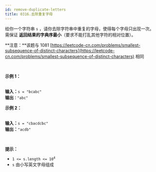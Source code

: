 ```yaml
---
id: remove-duplicate-letters
title: 0316.去除重复字母
---
```

给你一个字符串 <code>s</code> ，请你去除字符串中重复的字母，使得每个字母只出现一次。需保证 **返回结果的字典序最小**（要求不能打乱其他字符的相对位置）。

**注意：**该题与 1081 [https://leetcode-cn.com/problems/smallest-subsequence-of-distinct-characters](https://leetcode-cn.com/problems/smallest-subsequence-of-distinct-characters) 相同

 

**示例 1：**


<pre><br/><strong>输入：</strong><code>s = &#34;bcabc&#34;</code><br/><strong>输出<code>：</code></strong><code>&#34;abc&#34;</code><br/></pre>

**示例 2：**


<pre><br/><strong>输入：</strong><code>s = &#34;cbacdcbc&#34;</code><br/><strong>输出：</strong><code>&#34;acdb&#34;</code></pre>

 

**提示：**


- <code>1 &lt;= s.length &lt;= 10<sup>4</sup></code>
- <code>s</code> 由小写英文字母组成
